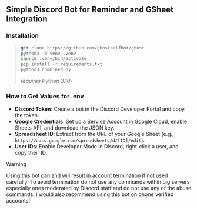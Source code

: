## Simple Discord Bot for Reminder and GSheet Integration

### Installation
> ```bash
> git clone https://github.com/ghostselfbot/ghost
> python3 -m venv .venv
> source .venv/bin/activate
> pip install -r requirements.txt
> python3 combined.py
> ```
> _requires Python 3.10+_
### How to Get Values for .env
- **Discord Token**: Create a bot in the Discord Developer Portal and copy the token.
- **Google Credentials**: Set up a Service Account in Google Cloud, enable Sheets API, and download the JSON key.
- **Spreadsheet ID**: Extract from the URL of your Google Sheet (e.g., `https://docs.google.com/spreadsheets/d/[ID]/edit`).
- **User IDs**: Enable Developer Mode in Discord, right-click a user, and copy their ID.

> [!WARNING]  
> Using this bot can and will result in account termination if not used carefully! To avoid termination do not use any commands within big servers especially ones moderated by Discord staff and do not use any of the abuse commands. I would also recommend using this bot on phone verified accounts!